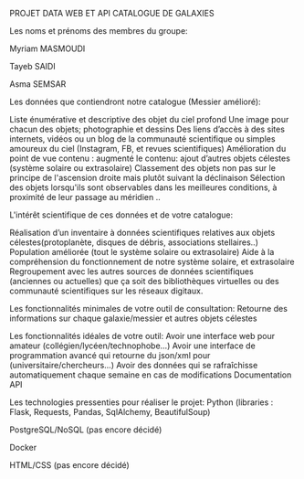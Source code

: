 
PROJET DATA WEB ET API CATALOGUE DE GALAXIES


Les noms et prénoms des membres du groupe:

Myriam MASMOUDI

Tayeb SAIDI

Asma SEMSAR


Les données que contiendront notre catalogue (Messier amélioré):

Liste énumérative et descriptive des objet du ciel profond 
Une image pour chacun des objets; photographie et dessins
Des liens d’accès à des sites internets, vidéos ou un blog de la communauté scientifique ou simples amoureux du ciel (Instagram, FB, et revues scientifiques)
Amélioration du point de vue contenu : augmenté le contenu: ajout d’autres objets célestes (système solaire ou extrasolaire)
Classement des objets non pas sur le principe de l'ascension droite mais plutôt suivant la déclinaison
Sélection des objets lorsqu'ils sont observables dans les meilleures conditions, à proximité de leur passage au méridien ..




L'intérêt scientifique de ces données et de votre catalogue:

Réalisation d’un inventaire à données scientifiques relatives aux objets célestes(protoplanète, disques de débris, associations stellaires..)
Population améliorée (tout le système solaire ou extrasolaire)
Aide à la compréhension du fonctionnement de notre système solaire, et extrasolaire
Regroupement avec les autres sources de données scientifiques (anciennes ou actuelles) que ça soit des bibliothèques virtuelles ou des communauté scientifiques sur les réseaux digitaux.


Les fonctionnalités minimales de votre outil de consultation:
Retourne des informations sur chaque galaxie/messier et autres objets célestes

Les fonctionnalités idéales de votre outil: 
Avoir une interface web pour amateur (collégien/lycéen/technophobe…)
Avoir une interface de programmation avancé qui retourne du json/xml pour (universitaire/chercheurs…)
Avoir des données qui se rafraîchisse automatiquement chaque semaine en cas de modifications
Documentation API

Les technologies pressenties pour réaliser le projet:
Python (libraries : Flask, Requests, Pandas, SqlAlchemy, BeautifulSoup)

PostgreSQL/NoSQL (pas encore décidé)

Docker

HTML/CSS (pas encore décidé)

